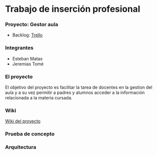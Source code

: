 # Trabajo de inserción profesional


### Proyecto: Gestor aula 

- Backlog: [Trello](https://trello.com/b/8WWPpodf/ttip-nombre-pendiente)

### Integrantes
- Esteban Matas
- Jeremias Tomé

### El proyecto
El objetivo del proyecto es facilitar la tarea de docentes en la gestion del aula y a su vez permitir a padres y alumnos acceder a la información relacionada a la materia cursada. 

### Wiki
[Wiki del proyecto](https://github.com/jeremiastome/gestoraula-doc/wiki)

### Prueba de concepto

### Arquitectura
